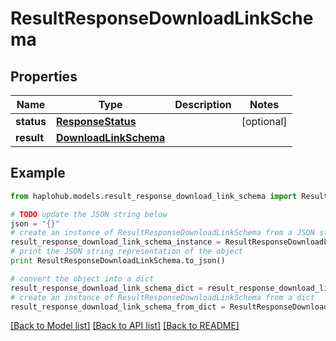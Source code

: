 # ResultResponseDownloadLinkSchema


## Properties
Name | Type | Description | Notes
------------ | ------------- | ------------- | -------------
**status** | [**ResponseStatus**](ResponseStatus.md) |  | [optional] 
**result** | [**DownloadLinkSchema**](DownloadLinkSchema.md) |  | 

## Example

```python
from haplohub.models.result_response_download_link_schema import ResultResponseDownloadLinkSchema

# TODO update the JSON string below
json = "{}"
# create an instance of ResultResponseDownloadLinkSchema from a JSON string
result_response_download_link_schema_instance = ResultResponseDownloadLinkSchema.from_json(json)
# print the JSON string representation of the object
print ResultResponseDownloadLinkSchema.to_json()

# convert the object into a dict
result_response_download_link_schema_dict = result_response_download_link_schema_instance.to_dict()
# create an instance of ResultResponseDownloadLinkSchema from a dict
result_response_download_link_schema_from_dict = ResultResponseDownloadLinkSchema.from_dict(result_response_download_link_schema_dict)
```
[[Back to Model list]](../README.md#documentation-for-models) [[Back to API list]](../README.md#documentation-for-api-endpoints) [[Back to README]](../README.md)


